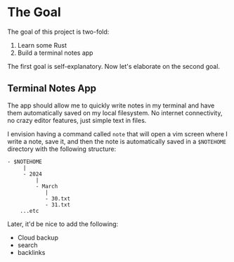 # The Goal
The goal of this project is two-fold:
1. Learn some Rust
2. Build a terminal notes app


The first goal is self-explanatory. Now let's elaborate on the second goal.

## Terminal Notes App

The app should allow me to quickly write notes in my terminal and have them automatically saved on my local filesystem. No internet connectivity, no crazy editor features, just simple text in files.

I envision having a command called `note` that will open a vim screen where I write a note, save it, and then the note is automatically saved in a `$NOTEHOME` directory with the following structure:

```
- $NOTEHOME
     |
     - 2024
         |
         - March
            |
            - 30.txt
            - 31.txt
    ...etc
```

Later, it'd be nice to add the following:

- Cloud backup
- search
- backlinks
